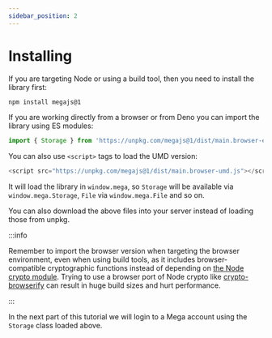```yaml
---
sidebar_position: 2
---
```


# Installing

If you are targeting Node or using a build tool, then you need to install the library first:

```bash npm2yarn
npm install megajs@1
```

If you are working directly from a browser or from Deno you can import the library using ES modules:

```js
import { Storage } from 'https://unpkg.com/megajs@1/dist/main.browser-es.js'
```

You can also use `<script>` tags to load the UMD version:

```js
<script src="https://unpkg.com/megajs@1/dist/main.browser-umd.js"></script>
```

It will load the library in `window.mega`, so `Storage` will be available via `window.mega.Storage`, `File` via `window.mega.File` and so on.

You can also download the above files into your server instead of loading those from unpkg.

:::info

Remember to import the browser version when targeting the browser environment, even when using build tools, as it includes browser-compatible cryptographic functions instead of depending on [the Node crypto module](https://nodejs.org/api/crypto.html). Trying to use a browser port of Node crypto like [crypto-browserify](https://www.npmjs.com/package/crypto-browserify) can result in huge build sizes and hurt performance.

:::


In the next part of this tutorial we will login to a Mega account using the `Storage` class loaded above.
